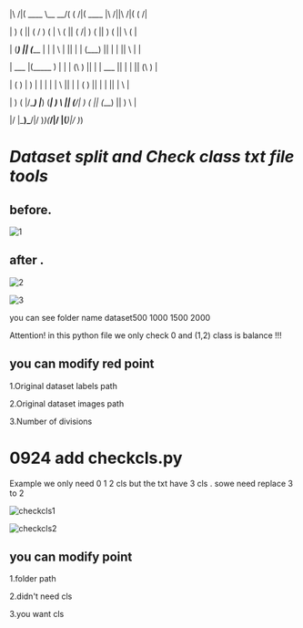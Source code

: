 |\     /|(  ____ \\__   __/( (    /|(  ____ \|\     /||\     /|( (    /|


| )   ( || (    \/   ) (   |  \  ( || (    \/| )   ( || )   ( ||  \  ( |


| (___) || (_____    | |   |   \ | || |      | (___) || |   | ||   \ | |


|  ___  |(_____  )   | |   | (\ \) || |      |  ___  || |   | || (\ \) |


| (   ) |      ) |   | |   | | \   || |      | (   ) || |   | || | \   |


| )   ( |/\____) |___) (___| )  \  || (____/\| )   ( || (___) || )  \  |


|/     \|\_______)\_______/|/    )_)(_______/|/     \|(_______)|/    )_)






# *Dataset split and Check class txt file tools*


## before.


![1](https://user-images.githubusercontent.com/45279761/134307680-982593bf-d1c6-4f4a-8333-23ec5cda9621.png)



## after .

![2](https://user-images.githubusercontent.com/45279761/134308220-b6c9965f-a5e3-40c9-86a9-e4472d5d3684.png)




![3](https://user-images.githubusercontent.com/45279761/134308331-c6f33597-0206-4ba6-aae4-7d16631d9e4a.png)

you can see folder name dataset500 1000 1500 2000


Attention! in this python file we only check 0 and (1,2) class is  balance !!!

## you can modify red point  
1.Original dataset labels path

2.Original dataset images path 

3.Number of divisions


# 0924 add checkcls.py 
Example we only need 0 1 2 cls but the txt have 3 cls .
sowe need replace 3 to 2 

![checkcls1](https://user-images.githubusercontent.com/45279761/134614860-a35069cd-347b-4043-8931-268fca033125.png)


![checkcls2](https://user-images.githubusercontent.com/45279761/134614970-895ced41-0498-4d80-93bf-51d9e356532d.png)


## you can modify  point 
1.folder path

2.didn't need cls

3.you want cls
